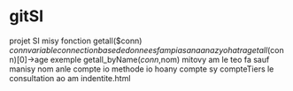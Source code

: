 # gitSI
projet SI
misy fonction getall($conn)
$conn variable connection base de donnees
fampiasana anazy ohatra getall($conn)[0]->age exemple
getall_byName($conn,$nom) mitovy am le teo fa sauf manisy nom anle compte io methode io hoany compte sy compteTiers
le consultation ao am indentite.html
